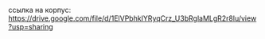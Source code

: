 ссылка на корпус: https://drive.google.com/file/d/1ElVPbhkIYRyqCrz_U3bRglaMLgR2r8lu/view?usp=sharing
